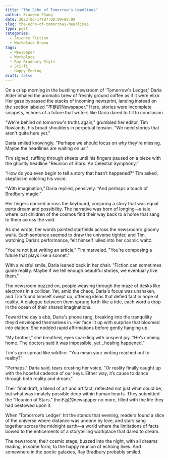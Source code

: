 ```yaml
---
title: "The Echo of Tomorrow's Headlines"
author: Xiaowen Zhang
date: 2022-06-17T07:00:00+08:00
slug: the-echo-of-tomorrows-headlines
type: post
categories:
  - Science Fiction
  - Workplace Drama
tags:
  - Newspaper
  - Workplace
  - Ray Bradbury Style
  - Sci-fi
  - Happy Ending
draft: false
---
```


On a crisp morning in the bustling newsroom of 'Tomorrow's Ledger,' Daria Alder inhaled the aromatic brew of freshly ground coffee as if it were elixir. Her gaze bypassed the stacks of incoming newsprint, landing instead on the section labeled "不足的Newspaper." Here, stories were incomplete snippets, echoes of a future that writers like Daria dared to fill to conclusion.

"We're behind on tomorrow's truths again," grumbled her editor, Tim Rowlands, his broad shoulders in perpetual tension. "We need stories that aren't quite here yet."

Daria smiled knowingly. "Perhaps we should focus on *why* they're missing. Maybe the headlines are waiting on us."

Tim sighed, ruffling through sheets until his fingers paused on a piece with the ghostly headline "Reunion of Stars: An Celestial Symphony."

“How do you even begin to tell a story that hasn’t happened?” Tim asked, skepticism coloring his voice.

“With imagination,” Daria replied, pensively. “And perhaps a touch of Bradbury magic.” 

Her fingers danced across the keyboard, conjuring a story that was equal parts dream and possibility. The narrative was born of longing—a tale where lost children of the cosmos find their way back to a home that sang to them across the void.

As she wrote, her words painted starfields across the newsroom’s gloomy walls. Each sentence seemed to draw the universe tighter, and Tim, watching Daria’s performance, felt himself lulled into her cosmic waltz.

"You're not just writing an article," Tim marveled. "You're composing a future that plays like a sonnet."

With a wistful smile, Daria leaned back in her chair. "Fiction can sometimes guide reality. Maybe if we tell enough beautiful stories, we eventually live them."

The newsroom buzzed on, people weaving through the maze of desks like electrons in a collider. Yet, amid the chaos, Daria's focus was unshaken, and Tim found himself swept up, offering ideas that defied fact in hope of reality. A dialogue between them sprung forth like a tide, each word a drop in the ocean of their shared imaginations.

Toward the day's ebb, Daria's phone rang, breaking into the tranquility they’d enveloped themselves in. Her face lit up with surprise that bloomed into elation. She nodded rapid affirmations before gently hanging up.

“My brother,” she breathed, eyes sparkling with unspent joy. “He’s coming home. The doctors said it was impossible, yet...healing happened.”

Tim's grin spread like wildfire. "You mean your writing reached out to reality?"

"Perhaps," Daria said, tears crusting her voice. "Or reality finally caught up with the hopeful cadence of our keys. Either way, it’s cause to dance through both reality and dream."

Their final draft, a blend of art and artifact, reflected not just what could be, but what was innately possible deep within human hearts. They submitted the "Reunion of Stars," the不足的newspaper no more, filled with the life they had bestowed upon it.

When 'Tomorrow’s Ledger' hit the stands that evening, readers found a slice of the universe where distance was undone by love, and stars sang together across the midnight earth—a world where the limitations of facts bowed to the enticements of a storytelling workplace that dared to dream.

The newsroom, their cosmic stage, buzzed into the night, with all dreams leading, in some form, to the happy reunion of echoing lives. And somewhere in the poetic galaxies, Ray Bradbury probably smiled.